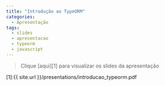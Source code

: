 ```yaml
---
title: "Introdução ao TypeORM"
categories:
  - Apresentação
tags:
  - slides
  - apresentacao
  - typeorm
  - javascript
---
```


> Clique [aqui][1] para visualizar os slides da apresentação

[1]:{{ site.url }}/presentations/introducao_typeorm.pdf